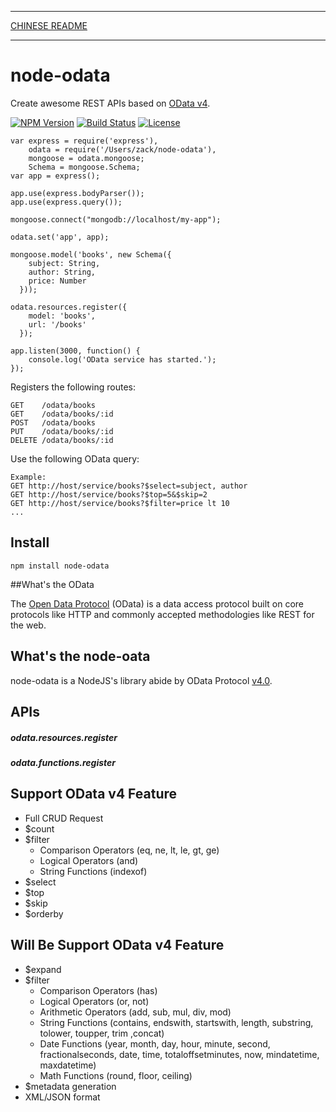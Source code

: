 ***
[CHINESE README](https://github.com/TossShinHwa/node-odata/blob/master/README-cn.md)
***

node-odata
==========

Create awesome REST APIs based on [OData v4](http://www.odata.org/).

  [![NPM Version](https://img.shields.io/npm/v/node-odata.svg?style=flat)](https://www.npmjs.org/package/node-odata)
  [![Build Status](https://img.shields.io/travis/TossShinHwa/node-odata.svg?style=flat)](https://travis-ci.org/TossShinHwa/node-odata)
  [![License](http://img.shields.io/npm/l/node-odata.svg?style=flat)](https://github.com/TossShinHwa/node-odata/blob/master/LICENSE)

```
var express = require('express'),
    odata = require('/Users/zack/node-odata'),
    mongoose = odata.mongoose;
    Schema = mongoose.Schema;
var app = express();

app.use(express.bodyParser());
app.use(express.query());

mongoose.connect("mongodb://localhost/my-app");

odata.set('app', app);

mongoose.model('books', new Schema({
    subject: String,
    author: String,
    price: Number
  }));

odata.resources.register({
    model: 'books',
    url: '/books'
  });

app.listen(3000, function() {
    console.log('OData service has started.');
});

```

Registers the following routes:

```
GET    /odata/books
GET    /odata/books/:id
POST   /odata/books
PUT    /odata/books/:id
DELETE /odata/books/:id
```

Use the following OData query:

```
Example:
GET http://host/service/books?$select=subject, author
GET http://host/service/books?$top=5&$skip=2
GET http://host/service/books?$filter=price lt 10
...

```

## Install

```
npm install node-odata
```


##What's the OData

The [Open Data Protocol](http://www.odata.org/) (OData) is a data access protocol built on core protocols like HTTP and commonly accepted methodologies like REST for the web.


## What's the node-oata

node-odata is a NodeJS's library abide by OData Protocol [v4.0](http://docs.oasis-open.org/odata/odata/v4.0/os/part1-protocol/odata-v4.0-os-part1-protocol.html).


## APIs

##### odata.resources.register
##### odata.functions.register


## Support OData v4 Feature

* Full CRUD Request
* $count
* $filter
  * Comparison Operators (eq, ne, lt, le, gt, ge)
  * Logical Operators (and)
  * String Functions (indexof)
* $select
* $top
* $skip
* $orderby

## Will Be Support OData v4 Feature
* $expand
* $filter
  * Comparison Operators (has)
  * Logical Operators (or, not)
  * Arithmetic Operators (add, sub, mul, div, mod)
  * String Functions (contains, endswith, startswith, length, substring, tolower, toupper, trim ,concat)
  * Date Functions (year, month, day, hour, minute, second, fractionalseconds, date, time, totaloffsetminutes, now, mindatetime, maxdatetime)
  * Math Functions (round, floor, ceiling)
* $metadata generation
* XML/JSON format

